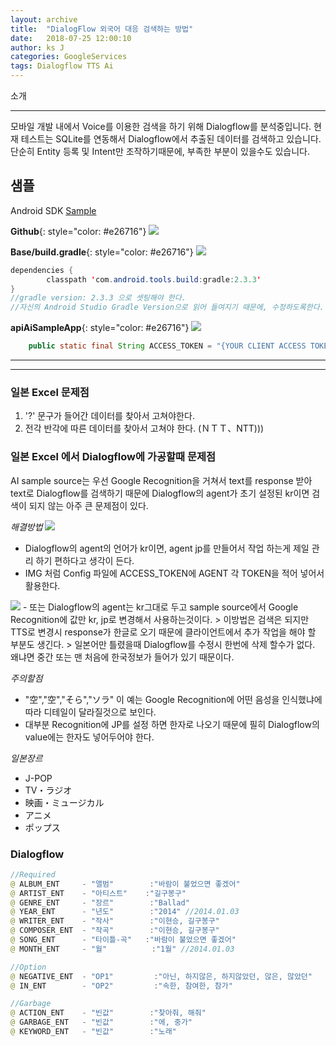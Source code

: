 ```yaml
---
layout: archive
title:  "DialogFlow 외국어 대응 검색하는 방법"
date:   2018-07-25 12:00:10
author: ks J
categories: GoogleServices
tags: Dialogflow TTS Ai
---
```


소개
<hr/>
모바일 개발 내에서 Voice를 이용한 검색을 하기 위해 Dialogflow를 분석중입니다. 
현재 테스트는 SQLite를 연동해서 Dialogflow에서 추출된 데이터를 검색하고 있습니다. 
단순히 Entity 등록 및 Intent만 조작하기때문에, 부족한 부분이 있을수도 있습니다. 

<br/>



## 샘플
Android SDK [Sample](https://github.com/dialogflow/dialogflow-android-client)

__Github__{: style="color: #e26716"}
<img src="{{ site.baseurl }}/assets/dialogflw_resource/github_dialogflow_base.png"  style="width: auto;"/>

__Base/build.gradle__{: style="color: #e26716"}
<img src="{{ site.baseurl }}/assets/dialogflw_resource/github_dialogflow_build.png"  style="width: auto;"/>

~~~java
dependencies {
        classpath 'com.android.tools.build:gradle:2.3.3'
}
//gradle version: 2.3.3 으로 셋팅해야 한다. 
//자신의 Android Studio Gradle Version으로 읽어 들여지기 때문에, 수정하도록한다.
~~~

__apiAiSampleApp__{: style="color: #e26716"}
<img src="{{ site.baseurl }}/assets/dialogflw_resource/github_dialogflow_config.png"  style="width: auto;"/>

~~~java
    public static final String ACCESS_TOKEN = "{YOUR CLIENT ACCESS TOKEN}";
~~~
<hr/>
<hr/>

### 일본 Excel 문제점
1. '?' 문구가 들어간 데이터를 찾아서 고쳐야한다. 
2. 전각 반각에 따른 데이터를 찾아서 고쳐야 한다. (ＮＴＴ、NTT)))

### 일본 Excel 에서 Dialogflow에 가공할때 문제점
AI sample source는 우선 Google Recognition을 거쳐서 text를 response 받아 text로 Dialogflow를 검색하기 때문에 
Dialogflow의 agent가 초기 설정된 kr이면 검색이 되지 않는 아주 큰 문제점이 있다.


_해결방법_
<img src="{{ site.baseurl }}/assets/dialogflw_resource/langdiff/config.png"  style="width: auto;"/>
- Dialogflow의 agent의 언어가 kr이면, agent jp를 만들어서 작업 하는게 제일 관리 하기 편하다고 생각이 든다. 
- IMG 처럼 Config 파일에 ACCESS_TOKEN에 AGENT 각 TOKEN을 적어 넣어서 활용한다. 

<img src="{{ site.baseurl }}/assets/dialogflw_resource/langdiff/AiService.png"  style="width: auto;"/>
- 또는 Dialogflow의 agent는 kr그대로 두고 sample source에서 Google Recognition에 값만 kr, jp로 변경해서 사용하는것이다. 
> 이방법은 검색은 되지만 TTS로 변경시 response가 한글로 오기 때문에 클라이언트에서 추가 작업을 해야 할 부분도 생긴다. 
> 일본어만 틀렸을때 Dialogflow를 수정시 한번에 삭제 할수가 없다. 왜냐면 중간 또는 맨 처음에 한국정보가 들어가 있기 때문이다. 

_주의할점_
- "空","空","そら","ソラ" 이 예는 Google Recognition에 어떤 음성을 인식했냐에 따라 디테일이 달라질것으로 보인다. 
- 대부분 Recognition에 JP를 설정 하면 한자로 나오기 때문에 필히 Dialogflow의 value에는 한자도 넣어두어야 한다. 


_일본장르_
- J-POP
- TV・ラジオ
- 映画・ミュージカル
- アニメ
- ポップス

### Dialogflow
~~~java
//Required 
@ ALBUM_ENT     - "앨범"        :"바람이 불었으면 좋겠어"
@ ARTIST_ENT    - "아티스트"    :"길구봉구"
@ GENRE_ENT     - "장르"        :"Ballad"
@ YEAR_ENT      - "년도"        :"2014" //2014.01.03
@ WRITER_ENT    - "작사"        :"이현승, 길구봉구"
@ COMPOSER_ENT  - "작곡"        :"이현승, 길구봉구"
@ SONG_ENT      - "타이틀-곡"   :"바람이 불었으면 좋겠어"
@ MONTH_ENT     - "월"          :"1월" //2014.01.03

//Option
@ NEGATIVE_ENT  - "OP1"         :"아닌, 하지않은, 하지않았던, 않은, 않았던"
@ IN_ENT        - "OP2"         :"속한, 참여한, 참가"

//Garbage
@ ACTION_ENT    - "빈값"        :"찾아줘, 해줘"
@ GARBAGE_ENT   - "빈값"        :"에, 중가"
@ KEYWORD_ENT   - "빈값"        :"노래"

~~~